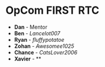 # OpCom FIRST RTC

- **Dan** - Mentor
- **Ben** - *Lancelot007*
- **Ryan** - *fluffypotatoe*
- **Zohan** - *Awesomee1025*
- **Chance** - *CatsLover2006*
- **Xavier** - **
